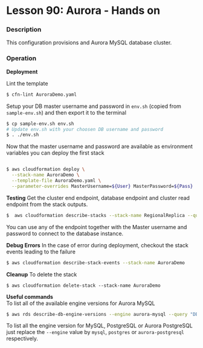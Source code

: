 # Lesson 90: Aurora - Hands on

### Description

This configuration provisions and Aurora MySQL database cluster.

### Operation

**Deployment**

Lint the template

```bash
$ cfn-lint AuroraDemo.yaml
```

Setup your DB master username and password in `env.sh` (copied from `sample-env.sh`) and then export it to the terminal

```bash
$ cp sample-env.sh env.sh
# Update env.sh with your choosen DB username and password
$ . ./env.sh
```

Now that the master username and password are available as environment variables you can deploy the first stack

```bash

$ aws cloudformation deploy \
  --stack-name AuroraDemo \
  --template-file AuroraDemo.yaml \
  --parameter-overrides MasterUsername=${User} MasterPassword=${Pass}
```

**Testing**
Get the cluster end endpoint, database endpoint and cluster read endpoint from the stack outputs.

```bash
$  aws cloudformation describe-stacks --stack-name RegionalReplica --query "Stacks[0].Outputs" --no-cli-pager --region eu-west-1
```

You can use any of the endpoint together with the Master username and password to connect to the database instance.

**Debug Errors**
In the case of error during deployment, checkout the stack events leading to the failure

```bash
$ aws cloudformation describe-stack-events --stack-name AuroraDemo
```

**Cleanup**
To delete the stack

```
$ aws cloudformation delete-stack --stack-name AuroraDemo
```

**Useful commands**  
To list all of the available engine versions for Aurora MySQL

```bash
$ aws rds describe-db-engine-versions --engine aurora-mysql --query "DBEngineVersions[].EngineVersion
```

To list all the engine version for MySQL, PostgreSQL or Aurora PostgreSQL just replace the `--engine` value by `mysql`, `postgres` or `aurora-postgresql` respectively.
